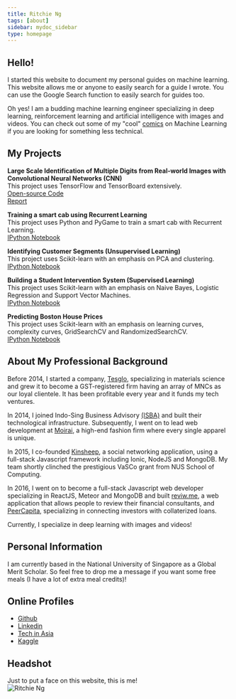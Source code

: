```yaml
---
title: Ritchie Ng
tags: [about]
sidebar: mydoc_sidebar
type: homepage
---
```

## Hello! 

I started this website to document my personal guides on machine learning. This website allows me or anyone to easily search for a guide I wrote. You can use the Google Search function to easily search for guides too. 

Oh yes! I am a budding machine learning engineer specializing in deep learning, reinforcement learning and artificial intelligence with images and videos. You can check out some of my "cool" [comics](http://www.ritchieng.com/tag_comic_series/) on Machine Learning if you are looking for something less technical.

## My Projects

**Large Scale Identification of Multiple Digits from Real-world Images with Convolutional Neural Networks (CNN)**
<br />This project uses TensorFlow and TensorBoard extensively. 
<br />[Open-source Code](https://github.com/ritchieng/NumNum)
<br />[Report](https://github.com/ritchieng/NumNum/blob/master/NumNum/report/report.pdf)

**Training a smart cab using Recurrent Learning**
<br />This project uses Python and PyGame to train a smart cab with Recurrent Learning.
<br />[IPython Notebook](http://www.ritchieng.com/machine-learning-proj-smart-cab/)

**Identifying Customer Segments (Unsupervised Learning)**
<br />This project uses Scikit-learn with an emphasis on PCA and clustering.
<br />[IPython Notebook](http://www.ritchieng.com/machine-learning-project-customer-segments/)

**Building a Student Intervention System (Supervised Learning)**
<br />This project uses Scikit-learn with an emphasis on Naive Bayes, Logistic Regression and Support Vector Machines.
<br />[IPython Notebook](http://www.ritchieng.com/machine-learning-project-student-intervention/)

**Predicting Boston House Prices** 
<br />This project uses Scikit-learn with an emphasis on learning curves, complexity curves, GridSearchCV and RandomizedSearchCV.
<br />[IPython Notebook](http://www.ritchieng.com/machine-learning-project-boston-home-prices/)

## About My Professional Background
Before 2014, I started a company, [Tesglo](http://www.tesglo.com), specializing in materials science and grew it to become a GST-registered firm having an array of MNCs as our loyal clientele. It has been profitable every year and it funds my tech ventures.

In 2014, I joined Indo-Sing Business Advisory [(ISBA)](http://www.isbabiz.com/about/) and built their technological infrastructure. Subsequently, I went on to lead web development at [Moirai](http://www.moiraidesign.com), a high-end fashion firm where every single apparel is unique.

In 2015, I co-founded [Kinsheep](http://www.jfdi.asia/blog/jfdi-discover-helps-kinsheep-win-10k), a social networking application, using a full-stack Javascript framework including Ionic, NodeJS and MongoDB. My team shortly clinched the prestigious VaSCo grant from NUS School of Computing.

In 2016, I went on to become a full-stack Javascript web developer specializing in ReactJS, Meteor and MongoDB and built [reviw.me](https://www.reviw.me), a web application that allows people to review their financial consultants, and [PeerCapita](https://www.peercapita.com), specializing in connecting investors with collaterized loans.

Currently, I specialize in deep learning with images and videos!

## Personal Information
I am currently based in the National University of Singapore as a Global Merit Scholar. So feel free to drop me a message if you want some free meals (I have a lot of extra meal credits)!

## Online Profiles
- [Github](https://github.com/ritchieng)
- [Linkedin](https://www.linkedin.com/in/ritchieng)
- [Tech in Asia](https://www.techinasia.com/profile/ritchieng)
- [Kaggle](https://www.kaggle.com/ritchieng)

## Headshot
Just to put a face on this website, this is me!
<br />
![Ritchie Ng](http://res.cloudinary.com/ritchieng/image/upload/v1468818829/ritchieng.com/ritchieng_web_gt0o50.png)
